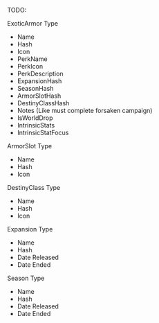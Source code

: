 TODO:

ExoticArmor Type
- Name
- Hash
- Icon
- PerkName
- PerkIcon
- PerkDescription
- ExpansionHash
- SeasonHash
- ArmorSlotHash
- DestinyClassHash
- Notes (Like must complete forsaken campaign)
- IsWorldDrop
- IntrinsicStats
- IntrinsicStatFocus

ArmorSlot Type
- Name
- Hash
- Icon

DestinyClass Type
- Name
- Hash
- Icon

Expansion Type
- Name
- Hash
- Date Released
- Date Ended

Season Type
- Name
- Hash
- Date Released
- Date Ended